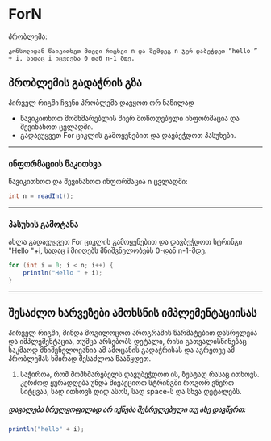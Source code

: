 # ForN

პრობლემა:
```
კონსოლიდან წაიკითხეთ მთელი რიცხვი n და შემდეგ n ჯერ დაბეჭდეთ “hello ” + i, სადაც i იცვლება 0 დან n-1 მდე.
```

## პრობლემის გადაჭრის გზა
პირველ რიგში ჩვენი პრობლემა დავყოთ ორ ნაწილად
* წავიკითხოთ მომხმარებლის მიერ მოწოდებული ინფორმაცია და შევინახოთ ცვლადში.
* გადავუყვეთ For ციკლის გამოყენებით და დავბეჭდოთ პასუხები.

---

### ინფორმაციის წაკითხვა

წავიკითხოთ და შევინახოთ ინფორმაცია n ცვლადში:
```java
int n = readInt();
```

---

### პასუხის გამოტანა
ახლა გადავუყვეთ For ციკლის გამოყენებით და დავბეჭდოთ სტრინგი "Hello "+i, სადაც i მიიღებს მნიშვნელობებს 0-დან
n-1-მდე.
```java
for (int i = 0; i < n; i++) {
    println("Hello " + i);
}
```

---

## შესაძლო ხარვეზები ამოხსნის იმპლემენტაციისას
პირველ რიგში, მინდა მოგილოცოთ პროგრამის წარმატებით დასრულება და იმპლემენტაცია, თუმცა არსებობს დეტალი, რისი გათვალისწინებაც საკმაოდ მნიშვნელოვანია ამ ამოცანის გადაჭრისას და აგრეთვე ამ პრობლემას ხშირად შესაძლოა წააწყდეთ.

1. საჭიროა, რომ მომხმარებელს დავუბეჭდოთ ის, ზუსტად რასაც ითხოვს. კერძოდ ყურადღება უნდა მივაქციოთ სტრინგში
როგორ ვწერთ სიტყვას, სად ითხოვს დიდ ასოს, სად space-ს და სხვა დეტალებს.
##### დავალება სრულყოფილად არ იქნება შესრულებული თუ ასე დავწერთ:
```java
println("hello" + i);
```
